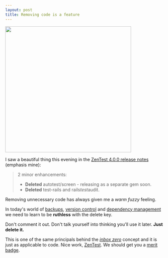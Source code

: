 ```yaml
---
layout: post
title: Removing code is a feature
---
```

<a href="http://www.thinkgeek.com/homeoffice/gear/a639/images/"><img title="Delete" src="https://www.thinkgeek.com/images/products/additional/large/delete_key_eraser_inhand.jpg" alt="" width="400" height="400" /></a>

I saw a beautiful thing this evening in the <a href="http://blog.zenspider.com/2009/03/zentest-version-400-has-been-r.html">ZenTest 4.0.0 release notes</a> (emphasis mine):

<blockquote>2 minor enhancements:
<ul>
  <li><strong>Deleted</strong> autotest/screen - releasing as a separate gem soon.</li>
  <li><strong>Deleted</strong> test-rails and rails<em>test</em>audit.</li>
</ul>
</blockquote>

Removing unnecessary code has always given me a <em>warm fuzzy</em> feeling.

In today's world of <a href="http://www.apple.com/macosx/features/timemachine.html">backups</a>, <a href="http://git-scm.com/">version control</a> and <a href="http://maven.apache.org">dependency management</a> we need to learn to be <strong>ruthless</strong> with the delete key.

Don't comment it out. Don't talk yourself into thinking you'll use it later. <strong>Just delete it.</strong>

This is one of the same principals behind the <em><a href="http://www.43folders.com/2006/03/14/delete">inbox zero</a></em> concept and it is just as applicable to code. Nice work, <a href="http://www.zenspider.com/ZSS/Products/ZenTest/">ZenTest</a>. We should get you a <a href="http://nerdmeritbadges.com/">merit badge</a>.
